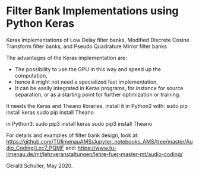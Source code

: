 # Filter Bank Implementations using Python Keras 

Keras implementations of Low Delay filter banks, Modified Discrete Cosine Transform filter banks, and Pseudo Quadrature Mirror filter banks

The advantages of the Keras implementation are: 
* The possibility to use the GPU in this way and speed up the computation, 
* hence it might not need a specialized fast implementation,
* It can be easily integrated in Keras programs, for instance for source separation, or as a starting point for further optimization or training.

It needs the Keras and Theano libraries, install it in Python2 with:
sudo pip install keras
sudo pip install Theano

in Python3:
sudo pip3 install keras
sudo pip3 install Theano

For details and examples of filter bank design, look at:
https://github.com/TUIlmenauAMS/Jupyter_notebooks_AMS/tree/master/Audio_Coding/Lec7_PQMF
and:
https://www.tu-ilmenau.de/mt/lehrveranstaltungen/lehre-fuer-master-mt/audio-coding/

Gerald Schuller, May 2020.
